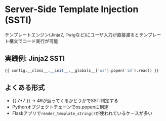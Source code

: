 # Server-Side Template Injection (SSTI)
テンプレートエンジン(Jinja2, Twigなど)にユーザ入力が直接渡るとテンプレート構文でコード実行が可能

## 実践例: Jinja2 SSTI
```python
{{ config.__class__.__init__.__globals__['os'].popen('id').read() }}
```

## よくある形式

- {{ 7*7 }} -> 49が返ってくるかどうかでSSTI判定する
- Pythonオブジェクトチェーンでos.popenに到達
- Flaskアプリで`render_template_string()`が使われているケースが多い
